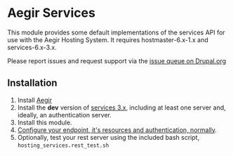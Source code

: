 Aegir Services
==============

This module provides some default implementations of the services API for use with the Aegir Hosting System. It requires hostmaster-6.x-1.x and services-6.x-3.x.

Please report issues and request support via the [issue queue on Drupal.org](http://drupal.org/project/issues/hosting_services?categories=All)

Installation
------------

1. Install [Aegir](http://community.aegirproject.org/installing)
2. Install the **dev** version of [services 3.x](http://drupal.org/project/services), including at least one server and, ideally, an authentication server.
3. Install this module.
4. [Configure your endpoint, it's resources and authentication, normally](http://drupal.org/node/736522).
5. Optionally, test your rest server using the included bash script, `hosting_services.rest_test.sh`  
